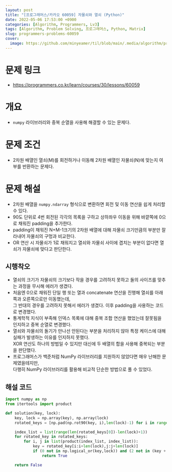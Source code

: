 ```yaml
---
layout: post
title: "[프로그래머스/카카오 60059] 자물쇠와 열쇠 (Python)"
date: 2022-05-06 17:53:00 +0900
categories: [Algorithm, Programmers, Lv3]
tags: [Algorithm, Problem Solving, 프로그래머스, Python, Matrix]
slug: programmers-problems-60059
cover:
  image: https://github.com/minyeamer/til/blob/main/.media/algorithm/programmers-logo.png?raw=true
---
```


# 문제 링크
- https://programmers.co.kr/learn/courses/30/lessons/60059

# 개요
- `numpy` 라이브러리와 중복 순열을 사용해 해결할 수 있는 문제다.

# 문제 조건
- 2차원 배열인 열쇠(M)를 회전하거나 이동해 2차원 배열인 자물쇠(N)에 맞는지 여부를 반환하는 문제다.

# 문제 해설
- 2차원 배열을 `numpy.ndarray` 형식으로 변환하면 회전 및 이동 연산을 쉽게 처리할 수 있다.
- 90도 단위로 4번 회전된 각각의 목록을 구하고 상하좌우 이동을 위해 바깥쪽에 0으로 채워진 padding을 추가한다.
- padding이 채워진 N+M-1크기의 2차원 배열에 대해 자물쇠 크기만큼의 부분만 잘라내어 자물쇠의 구멍과 비교한다.
- OR 연산 시 자물쇠가 1로 채워지고 열쇠와 자물쇠 사이에 겹치는 부분이 없다면 열쇠가 자물쇠에 맞다고 판단한다.

## 시행착오
- 열쇠의 크기가 자물쇠의 크기보다 작을 경우를 고려하지 못하고 둘의 사이즈를 맞추는 과정을 무시해 에러가 생겼다.
- 처음엔 0으로 채워진 단일 행 또는 열과 concatenate 연산을 진행해 열쇠를 아래쪽과 오른쪽으로만 이동했는데,   
  그 반대의 경우를 고려하지 못해서 에러가 생겼다. 이후 padding을 사용하는 코드로 변경했다.
- 통계학적 지식이 부족해 인덱스 목록에 대해 중복 조합 연산을 했었는데 잘못됨을 인지하고 중복 순열로 변경했다.
- 열쇠와 자물쇠의 돌기가 만나선 안된다는 부분을 처리하지 않아 특정 케이스에 대해 실패가 발생하는 이유를 인지하지 못했다.   
  XOR 연산도 하나의 방법일 수 있지만 대신에 두 배열의 합을 사용해 중복되는 부분을 판단했다.
- 프로그래머스가 백준처럼 NumPy 라이브러리를 지원하지 않았다면 매우 난해한 문제였을테지만,   
  다행히 NumPy 라이브러리를 활용해 비교적 단순한 방법으로 풀 수 있었다.

## 해설 코드

```python
import numpy as np
from itertools import product

def solution(key, lock):
    key, lock = np.array(key), np.array(lock)
    rotated_keys = [np.pad(np.rot90(key, i),len(lock)-1) for i in range(4)]

    index_list = list(range(len(rotated_keys[0])-len(lock)+1))
    for rotated_key in rotated_keys:
        for i, j in list(product(index_list, index_list)):
            key = rotated_key[i:i+len(lock),j:j+len(lock)]
            if (0 not in np.logical_or(key,lock)) and (2 not in (key + lock)):
                return True

    return False
```